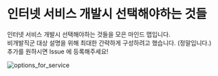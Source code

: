 # 인터넷 서비스 개발시 선택해야하는 것들
인터넷 서비스 개발시 선택해야하는 것들을 모은 마인드 맵입니다.  
비개발직군 대상 설명을 위해 최대한 간략하게 구성하려고 했습니다. (정말입니다.)  
추가를 원하시면 Issue 에 등록해주세요!


![options_for_service](https://user-images.githubusercontent.com/4221074/56137767-7eff2f00-5fd0-11e9-9369-08df02b830f5.png)
